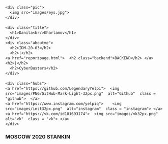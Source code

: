 <!doctype html>
<html lang="en">
<head>
    <meta charset="utf-8">
    <meta name="viewport" content="width=device-width, initial=scale=1.0">
    <meta http=equiv="X=UA=Compatible" content="ie=edge">
    <title>Cyber Busters</title>
    <link rel="stylesheet" href="css/reset">
    <link rel="stylesheet" href="css/style.css">
    <link rel="stylesheet" href="css/animation.css">
    <script src="anticopy.js">  </script>

</head>


<body>
  <div class="wrapper">

    <div class="pic">
      <img src="images/eys.jpg">
    </div>

    <div class="title">
      <h1>Danila<br/>Kharlamov</h1>
    </div>
    <div class="aboutme">
      <h2>IDM-20-03</h2>
      <h2>|</h2>
    <a href="reportpage.html">  <h2 class="backend">BACKEND</h2> </a>
    <h2>|</h2>
      <h2>CyberBusters</h2>
    </div>

    <div class="hubs">
    <a href="https://github.com/LegendaryYelpi">  <img src="images/PNG/GitHub-Mark-Light-32px.png"  alt="Github"  class = "github">  </a>
    <a href="https://www.instagram.com/yelpiq">    <img src="images/inst32px.png"  alt="instagram"  class = "instagram"> </a>
    <a href="https://vk.com/id181693174">  <img src="images/vk32px.png"  alt="vk"  class = "vk"> </a>
    </div>

  </div>
  <footer>
    <h3>MOSCOW 2020 STANKIN</h3>

  </footer>



</body>



</html>
